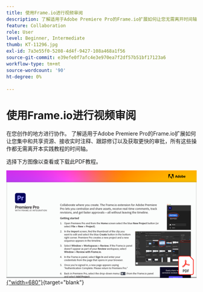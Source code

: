```yaml
---
title: 使用Frame.io进行视频审阅
description: 了解适用于Adobe Premiere Pro的Frame.io扩展如何让您无需离开时间轴即可集中和共享资源、接收实时注释、跟踪修订以及获得更快的批准
feature: Collaboration
role: User
level: Beginner, Intermediate
thumb: KT-11296.jpg
exl-id: 7a3e55f0-5208-4d4f-9427-108a468a1f56
source-git-commit: e39efe0f7afc4e3e970ea7f2df57b51bf17123a6
workflow-type: tm+mt
source-wordcount: '90'
ht-degree: 0%

---
```


# 使用Frame.io进行视频审阅

在您创作的地方进行协作。 了解适用于Adobe Premiere Pro的Frame.io扩展如何让您集中和共享资源、接收实时注释、跟踪修订以及获取更快的审批，所有这些操作都无需离开本实践教程的时间轴。

选择下方图像以查看或下载此PDF教程。

[![教程的第一页图像](assets/Videoreviewwithframe.png){&quot;width=680&quot;}](assets/Video-review-with-Frame.io.pdf){target="blank"}
